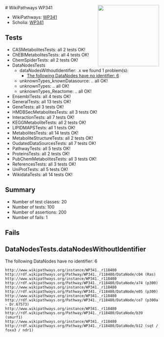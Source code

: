 <img style="float: right; width: 200px" src="https://upload.wikimedia.org/wikipedia/commons/thumb/8/83/Wplogo_with_text_500.png/640px-Wplogo_with_text_500.png" />
# WikiPathways WP341

* WikiPathways: [WP341](https://identifiers.org/wikipathways:WP341)
* Scholia: [WP341](https://scholia.toolforge.org/wikipathways/WP341)
## Tests
* CASMetabolitesTests: all 2 tests OK!
* ChEBIMetabolitesTests: all 4 tests OK!
* ChemSpiderTests: all 2 tests OK!
* DataNodesTests
    * dataNodesWithoutIdentifier: .x we found 1 problem(s):
        * [The following DataNodes have no identifier: 6](#d2d32fa5)
    * unknownTypes_knownDatasource: .. all OK!
    * unknownTypes: .. all OK!
    * unknownTypes_Reactome: .. all OK!
* EnsemblTests: all 4 tests OK!
* GeneralTests: all 13 tests OK!
* GeneTests: all 3 tests OK!
* HMDBSecMetabolitesTests: all 3 tests OK!
* InteractionTests: all 7 tests OK!
* KEGGMetaboliteTests: all 2 tests OK!
* LIPIDMAPSTests: all 1 tests OK!
* MetabolitesTests: all 14 tests OK!
* MetaboliteStructureTests: all 2 tests OK!
* OudatedDataSourcesTests: all 7 tests OK!
* PathwayTests: all 5 tests OK!
* ProteinsTests: all 2 tests OK!
* PubChemMetabolitesTests: all 3 tests OK!
* ReferencesTests: all 3 tests OK!
* UniProtTests: all 5 tests OK!
* WikidataTests: all 14 tests OK!


## Summary

* Number of test classes: 20
* Number of tests: 100
* Number of assertions: 200
* Number of fails: 1

## Fails

<a name="d2d32fa5" />

## DataNodesTests.dataNodesWithoutIdentifier

The following DataNodes have no identifier: 6
```
http://www.wikipathways.org/instance/WP341._r118480 http://rdf.wikipathways.org/Pathway/WP341._r118480/DataNode/c04 (Ras)
http://www.wikipathways.org/instance/WP341._r118480 http://rdf.wikipathways.org/Pathway/WP341._r118480/DataNode/a74 (p300)
http://www.wikipathways.org/instance/WP341._r118480 http://rdf.wikipathways.org/Pathway/WP341._r118480/DataNode/e05 (p300)
http://www.wikipathways.org/instance/WP341._r118480 http://rdf.wikipathways.org/Pathway/WP341._r118480/DataNode/ce7 (p300a - Dr.67573)
http://www.wikipathways.org/instance/WP341._r118480 http://rdf.wikipathways.org/Pathway/WP341._r118480/DataNode/b39 (smurf1)
http://www.wikipathways.org/instance/WP341._r118480 http://rdf.wikipathways.org/Pathway/WP341._r118480/DataNode/b12 (sqt / foxa3 / ndr1)
```

